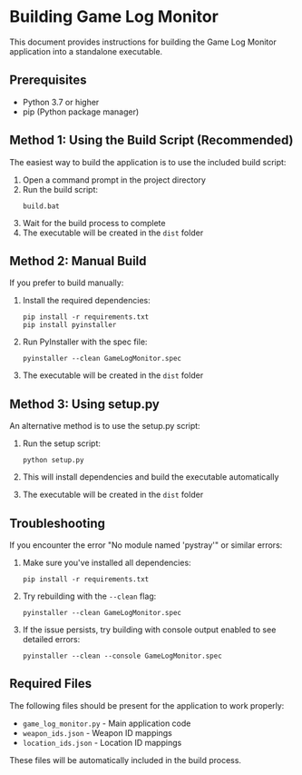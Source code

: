 # Building Game Log Monitor

This document provides instructions for building the Game Log Monitor application into a standalone executable.

## Prerequisites

- Python 3.7 or higher
- pip (Python package manager)

## Method 1: Using the Build Script (Recommended)

The easiest way to build the application is to use the included build script:

1. Open a command prompt in the project directory
2. Run the build script:
   ```
   build.bat
   ```
3. Wait for the build process to complete
4. The executable will be created in the `dist` folder

## Method 2: Manual Build

If you prefer to build manually:

1. Install the required dependencies:
   ```
   pip install -r requirements.txt
   pip install pyinstaller
   ```

2. Run PyInstaller with the spec file:
   ```
   pyinstaller --clean GameLogMonitor.spec
   ```

3. The executable will be created in the `dist` folder

## Method 3: Using setup.py

An alternative method is to use the setup.py script:

1. Run the setup script:
   ```
   python setup.py
   ```

2. This will install dependencies and build the executable automatically
3. The executable will be created in the `dist` folder

## Troubleshooting

If you encounter the error "No module named 'pystray'" or similar errors:

1. Make sure you've installed all dependencies:
   ```
   pip install -r requirements.txt
   ```

2. Try rebuilding with the `--clean` flag:
   ```
   pyinstaller --clean GameLogMonitor.spec
   ```

3. If the issue persists, try building with console output enabled to see detailed errors:
   ```
   pyinstaller --clean --console GameLogMonitor.spec
   ```

## Required Files

The following files should be present for the application to work properly:

- `game_log_monitor.py` - Main application code
- `weapon_ids.json` - Weapon ID mappings
- `location_ids.json` - Location ID mappings

These files will be automatically included in the build process. 
